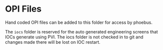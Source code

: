 OPI Files
=========

Hand coded OPI files can be added to this folder for access by phoebus.

The `iocs` folder is reserved for the auto generated engineering screens
that IOCs generate using PVI. The iocs folder is not checked in to git and
changes made there will be lost on IOC restart.
